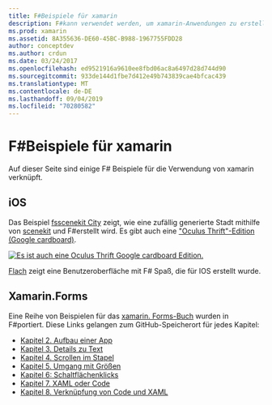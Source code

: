```yaml
---
title: F#Beispiele für xamarin
description: F#kann verwendet werden, um xamarin-Anwendungen zu erstellen. Dieses Dokument stellt Links zu verschiedenen xamarin-App-Projekten in Ios, Mac und xamarin. Forms F#her, die in geschrieben wurden.
ms.prod: xamarin
ms.assetid: 8A355636-DE60-45BC-B988-1967755FDD28
author: conceptdev
ms.author: crdun
ms.date: 03/24/2017
ms.openlocfilehash: ed9521916a9610ee8fbd06ac8a6497d28d744d90
ms.sourcegitcommit: 933de144d1fbe7d412e49b743839cae4bfcac439
ms.translationtype: MT
ms.contentlocale: de-DE
ms.lasthandoff: 09/04/2019
ms.locfileid: "70280582"
---
```

# <a name="f-samples-for-xamarin"></a>F#Beispiele für xamarin

Auf dieser Seite sind einige F# Beispiele für die Verwendung von xamarin verknüpft.

## <a name="ios"></a>iOS

Das Beispiel [fsscenekit City](https://docs.microsoft.com/samples/xamarin/ios-samples/ios8-fsscenekit/) zeigt, wie eine zufällig generierte Stadt mithilfe von [scenekit](xref:SceneKit) und F#erstellt wird. Es gibt auch eine ["Oculus Thrift"-Edition (Google cardboard)](https://docs.microsoft.com/samples/xamarin/ios-samples/ios8-scenekitfsharp/).

[![Es ist auch eine Oculus Thrift Google cardboard Edition.](samples-images/fxscenekit-sml.png)](samples-images/fxscenekit.png#lightbox)

[Flach](https://github.com/dvdsgl/shallow) zeigt eine Benutzeroberfläche mit F# Spaß, die für IOS erstellt wurde.

## <a name="xamarinforms"></a>Xamarin.Forms

Eine Reihe von Beispielen für das [xamarin. Forms-Buch](~/xamarin-forms/creating-mobile-apps-xamarin-forms/index.md) wurden in F#portiert. Diese Links gelangen zum GitHub-Speicherort für jedes Kapitel:

- [Kapitel 2. Aufbau einer App](https://github.com/xamarin/xamarin-forms-book-samples/tree/master/Chapter02/FS)
- [Kapitel 3. Details zu Text](https://github.com/xamarin/xamarin-forms-book-samples/tree/master/Chapter03/FS)
- [Kapitel 4. Scrollen im Stapel](https://github.com/xamarin/xamarin-forms-book-samples/tree/master/Chapter04/FS)
- [Kapitel 5. Umgang mit Größen](https://github.com/xamarin/xamarin-forms-book-samples/tree/master/Chapter05/FS)
- [Kapitel 6: Schaltflächenklicks](https://github.com/xamarin/xamarin-forms-book-samples/tree/master/Chapter06/FS)
- [Kapitel 7. XAML oder Code](https://github.com/xamarin/xamarin-forms-book-samples/tree/master/Chapter07/FS/CodePlusXaml)
- [Kapitel 8. Verknüpfung von Code und XAML](https://github.com/xamarin/xamarin-forms-book-samples/tree/master/Chapter08/FS/XamlKeypad)

